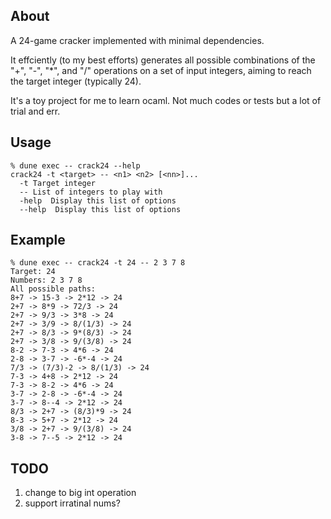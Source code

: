 ## About

A 24-game cracker implemented with minimal dependencies.

It effciently (to my best efforts) generates all possible combinations of the "+", "-", "\*", and "/" operations on a set of input integers, aiming to reach the target integer (typically 24).

It's a toy project for me to learn ocaml. Not much codes or tests but a lot of trial and err.

## Usage

```
% dune exec -- crack24 --help
crack24 -t <target> -- <n1> <n2> [<nn>]...
  -t Target integer
  -- List of integers to play with
  -help  Display this list of options
  --help  Display this list of options

```

## Example

```
% dune exec -- crack24 -t 24 -- 2 3 7 8
Target: 24
Numbers: 2 3 7 8
All possible paths:
8+7 -> 15-3 -> 2*12 -> 24
2+7 -> 8*9 -> 72/3 -> 24
2+7 -> 9/3 -> 3*8 -> 24
2+7 -> 3/9 -> 8/(1/3) -> 24
2+7 -> 8/3 -> 9*(8/3) -> 24
2+7 -> 3/8 -> 9/(3/8) -> 24
8-2 -> 7-3 -> 4*6 -> 24
2-8 -> 3-7 -> -6*-4 -> 24
7/3 -> (7/3)-2 -> 8/(1/3) -> 24
7-3 -> 4+8 -> 2*12 -> 24
7-3 -> 8-2 -> 4*6 -> 24
3-7 -> 2-8 -> -6*-4 -> 24
3-7 -> 8--4 -> 2*12 -> 24
8/3 -> 2+7 -> (8/3)*9 -> 24
8-3 -> 5+7 -> 2*12 -> 24
3/8 -> 2+7 -> 9/(3/8) -> 24
3-8 -> 7--5 -> 2*12 -> 24
```

## TODO

1. change to big int operation
2. support irratinal nums?
